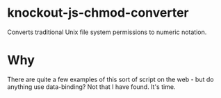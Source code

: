 knockout-js-chmod-converter
===========================
Converts traditional Unix file system permissions to numeric notation.

Why
============
There are quite a few examples of this sort of script on the web - but do anything use data-binding? Not that I have found. It's time.

